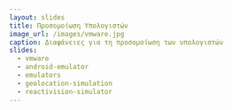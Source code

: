 ```yaml
---
layout: slides
title: Προσομοίωση Υπολογιστών
image_url: /images/vmware.jpg
caption: Διαφάνειες για τη προσομοίωση των υπολογιστών
slides:
  - vmware
  - android-emulator
  - emulators
  - geolocation-simulation  
  - reactivision-simulator
---
```


